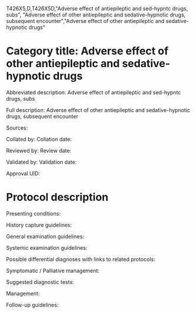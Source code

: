T426X5,D,T426X5D,"Adverse effect of antiepileptic and sed-hypntc drugs, subs", "Adverse effect of other antiepileptic and sedative-hypnotic drugs, subsequent encounter","Adverse effect of other antiepileptic and sedative-hypnotic drugs"
# Category title: Adverse effect of other antiepileptic and sedative-hypnotic drugs

Abbreviated description: Adverse effect of antiepileptic and sed-hypntc drugs, subs

Full description: Adverse effect of other antiepileptic and sedative-hypnotic drugs, subsequent encounter

Sources:

Collated by:
Collation date:

Reviewed by:
Review date:

Validated by:
Validation date:

Approval UID:

# Protocol description

Presenting conditions:

History capture guidelines:

General examination guidelines:

Systemic examination guidelines:

Possible differential diagnoses with links to related protocols:

Symptomatic / Palliative management:

Suggested diagnostic tests:

Management:

Follow-up guidelines:

